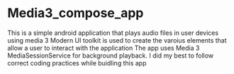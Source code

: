 # Media3_compose_app
This is a simple android application that plays audio files in user devices using media 3
Modern UI toolkit is used to create the varoius elements that allow a user to interact with the application
The app uses Media 3 MediaSessionService for background playback. I did my best to follow correct coding practices while buidling this app 
